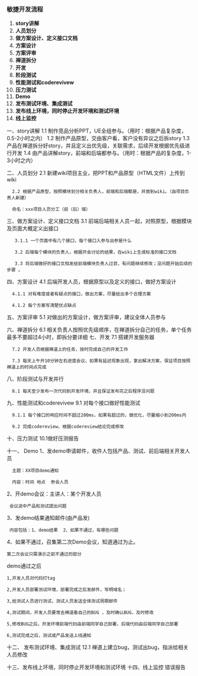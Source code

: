 ### 敏捷开发流程

1. **story讲解**
2. **人员划分**
3. **做方案设计、定义接口文档**
4. **方案设计**
5. **方案评审**
6. **禅道拆分**
7. **开发**
8. **阶段测试**
9. **性能测试和coderevivew**
10. **压力测试**
11. **Demo**
12. **发布测试环境、集成测试**
13. **发布线上环境，同时停止开发环境和测试环境**
14. **线上监控**


一、story讲解
      1.1 制作竞品分析PPT，UE全组参与。（用时：根据产品复杂度，0.5-2小时之内）
      1.2 制作产品原型，交由客户看，客户没有异议之后拆story
      1.3 产品在禅道拆分好story，并且定义出优先级，关联需求，后续开发根据优先级进行开发
      1.4 由产品讲解story，前端和后端都参与。（用时：根据产品的复杂度，1-3小时之内）

二、人员划分
      2.1 新建wiki项目主业，把PPT和产品原型（HTML文件）上传到wiki

      2.2 根据产品原型，按照模块划分相关负责人，前端和后端都是，并放到wiki。（由项目负责人新建）

      命名：xxx项目人员分工（前（后）端） 

三、做方案设计、定义接口文档
       3.1 前端后端相关人员一起，对照原型，根据模块及页面大概定义出接口

       3.1.1 一个页面中有几个接口，每个接口入参与出参是什么

       3.2 后端每个模块的负责人，根据开会讨论的结果，在wiki上生成标准的接口文档

       3.3 将后端做好的接口文档发给前端模块负责人过目，有问题继续修改；没问题开始后续的步骤 。
四、方案设计
 4.1 后端开发人员，根据原型以及定义的接口，做好方案设计

      4.1.1 对有难度或者有疑点的接口，做出方案，尽量给出多个合理方案

      4.1.2 每个方案写清楚优点缺点

五、方案评审
       5.1 对做出的方案设计，做方案评审，建议全体人员参与

六、禅道拆分
      6.1 相关负责人按照优先级顺序，在禅道拆分自己的任务，单个任务最多不要超过4小时，即拆分要详细
七、开发
      7.1 搭建开发服务器

      7.2 开发人员根据禅道上的任务，按时完成自己的开发工作

      7.3 每天上午开10分钟左右进度会议，如果有延迟现象出现，拿出解决方案，保证项目按照禅道上的时间点完成
八、阶段测试与开发并行

      8.1 每天至少发布一次代码到开发环境，并且保证发布完之后程序没问题

九、性能测试和coderevivew
      9.1 对每个接口做好性能测试

      9.1.1 每个接口的响应时间不超过200ms，如果有超过的，做优化，尽量缩小到200ms内

      9.2 完成codereview，根据codereview结论完成修改

十、压力测试
     10.1做好压测报告

十一、 Demo
1、发demo申请邮件，收件人包括产品、测试、前后端相关开发人员

      主题：XX项目demo通知

      内容：时间 地点  参会人员

2、开demo会议：主讲人：某个开发人员

     会议途中产品和测试提出问题

3、发demo结果通知邮件(由产品发)

     内容包括：1、demo结果  2、如果不通过，有哪些问题
4、如果不通过，召集第二次Demo会议，知道通过为止。

```
第二次会议只需演示之前不通过的部分
```

demo通过之后

```
1,开发人员对代码打tag  

2,开发人员部署测试环境，部署完成之后发邮件，写明域名；

3,给测试人员进行测试，测试人员发送全体测试周期邮件

4,测试期间，开发人员要常去禅道看自己的BUG ，及时确认BUG，及时修改

5,修改BUG之后，开发环境前端代码由前端同学自己部署，后端代码由后端同学自己部署

6,测试完成之后，测试或产品发送上线通知

```

十二、 发布测试环境、集成测试
      12.1 禅道上建立bug，测试出bug，指派给相关人员修改

十三、发布线上环境，同时停止开发环境和测试环境
十四、线上监控
       错误报告